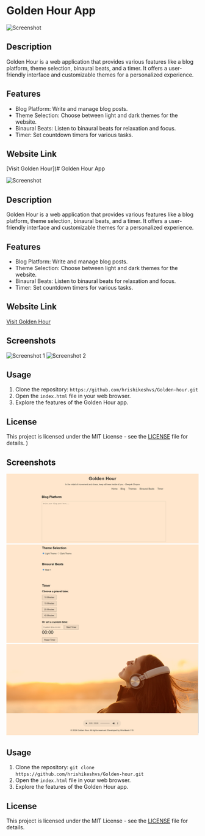 # Golden Hour App

![Screenshot](screenshot.png)

## Description

Golden Hour is a web application that provides various features like a blog platform, theme selection, binaural beats, and a timer. It offers a user-friendly interface and customizable themes for a personalized experience.

## Features

- Blog Platform: Write and manage blog posts.
- Theme Selection: Choose between light and dark themes for the website.
- Binaural Beats: Listen to binaural beats for relaxation and focus.
- Timer: Set countdown timers for various tasks.

## Website Link

[Visit Golden Hour](# Golden Hour App

![Screenshot](screenshot.png)

## Description

Golden Hour is a web application that provides various features like a blog platform, theme selection, binaural beats, and a timer. It offers a user-friendly interface and customizable themes for a personalized experience.

## Features

- Blog Platform: Write and manage blog posts.
- Theme Selection: Choose between light and dark themes for the website.
- Binaural Beats: Listen to binaural beats for relaxation and focus.
- Timer: Set countdown timers for various tasks.

## Website Link

[Visit Golden Hour](https://hrishikeshvs.github.io/Golden-hour/)

## Screenshots

![Screenshot 1](screenshot1.png)
![Screenshot 2](screenshot2.png)

## Usage

1. Clone the repository: `https://github.com/hrishikeshvs/Golden-hour.git`
2. Open the `index.html` file in your web browser.
3. Explore the features of the Golden Hour app.

## License

This project is licensed under the MIT License - see the [LICENSE](LICENSE) file for details.
)

## Screenshots

![Screenshot 1](goldenshot1.png)
![Screenshot 2](goldenshot2.png)
![Screenshot 2](goldenshot3.png)

## Usage

1. Clone the repository: `git clone https://github.com/hrishikeshvs/Golden-hour.git`
2. Open the `index.html` file in your web browser.
3. Explore the features of the Golden Hour app.

## License

This project is licensed under the MIT License - see the [LICENSE](LICENSE) file for details.
